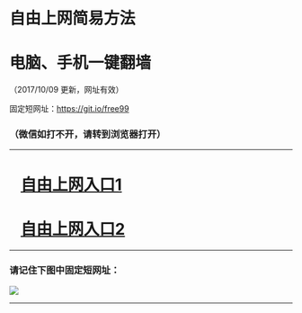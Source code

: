 ﻿# 自由上网简易方法

# 电脑、手机一键翻墙

（2017/10/09 更新，网址有效）

固定短网址：https://git.io/free99

### （微信如打不开，请转到浏览器打开）


***





# &nbsp;&nbsp; <a href="http://ft707732629.fwq-tz-1001.info/fwqtz01.html?t=10090015368 " target="_blank">自由上网入口1</a>
# &nbsp;&nbsp; <a href="http://ft1566130861.fwq-tz-1002.info/fwqtz02.html?t=10090012774 " target="_blank">自由上网入口2</a>
***

### 请记住下图中固定短网址：

<img src="https://s3-us-west-2.amazonaws.com/fwq-1001/yjfq-20170905okok.png" /> 


***

